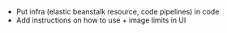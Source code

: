 * Put infra (elastic beanstalk resource, code pipelines) in code
* Add instructions on how to use + image limits in UI
